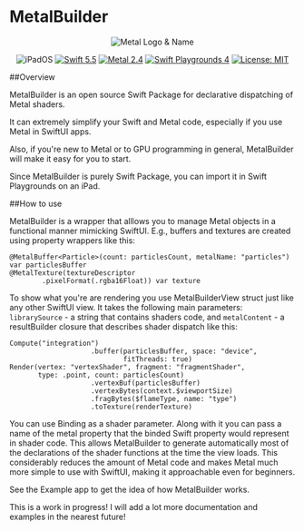 # MetalBuilder
<p align="center">
   <img src="assets/Metal.svg" alt="Metal Logo & Name"/>
</p>
<p align="center">
    <img src="https://img.shields.io/badge/platforms-iPadOS_15_-blue.svg" alt="iPadOS" />
    <a href="https://swift.org/about/#swiftorg-and-open-source"><img src="https://img.shields.io/badge/Swift-5.5-orange.svg" alt="Swift 5.5" /></a>
    <a href="https://developer.apple.com/metal/"><img src="https://img.shields.io/badge/Metal-2.4-green.svg" alt="Metal 2.4" /></a>
    <a href="https://apps.apple.com/ru/app/swift-playgrounds/id908519492?l=en"><img src="https://img.shields.io/badge/SwiftPlaygrounds-4.0-orange.svg" alt="Swift Playgrounds 4" /></a>
   <a href="https://en.wikipedia.org/wiki/MIT_License"><img src="https://img.shields.io/badge/License-MIT-green.svg" alt="License: MIT" /></a>
    
</p>

##Overview

MetalBuilder is an open source Swift Package for declarative dispatching of Metal shaders.

It can extremely simplify your Swift and Metal code, especially if you use Metal in SwiftUI apps.

Also, if you're new to Metal or to GPU programming in general, MetalBuilder will make it easy for you to start.
 
Since MetalBuilder is purely Swift Package, you can import it in Swift Playgrounds on an iPad.

##How to use

MetalBuilder is a wrapper that alllows you to manage Metal objects in a functional manner mimicking SwiftUI. E.g., buffers and textures are created using property wrappers like this: 
```
@MetalBuffer<Particle>(count: particlesCount, metalName: "particles") var particlesBuffer
@MetalTexture(textureDescriptor
        .pixelFormat(.rgba16Float)) var texture
```
To show what you're are rendering you use MetalBuilderView struct just like any other SwiftUI view.
It takes the following main parameters: `librarySource` - a string that contains shaders code, and `metalContent` - a resultBuilder closure that describes shader dispatch like this:
```
Compute("integration")
                    .buffer(particlesBuffer, space: "device",
                            fitThreads: true)
Render(vertex: "vertexShader", fragment: "fragmentShader", 
       type: .point, count: particlesCount)
                    .vertexBuf(particlesBuffer)
                    .vertexBytes(context.$viewportSize)
                    .fragBytes($flameType, name: "type")
                    .toTexture(renderTexture)
```
You can use Binding as a shader parameter. Along with it you can pass a name of the metal property that the binded Swift property would represent in shader code.
This allows MetalBuilder to generate automatically most of the declarations of the shader functions at the time the view loads. 
This considerably reduces the amount of Metal code and makes Metal much more simple to use with SwiftUI, making it approachable even for beginners.

See the Example app to get the idea of how MetalBuilder works.

This is a work in progress! I will add a lot more documentation and examples in the nearest future!

